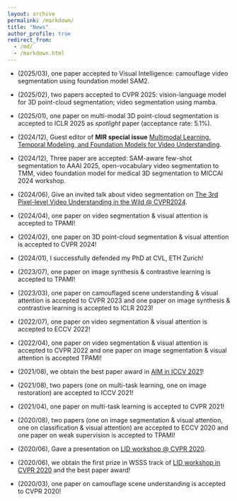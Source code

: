 ```yaml
---
layout: archive
permalink: /markdown/
title: "News"
author_profile: true
redirect_from: 
  - /md/
  - /markdown.html
---
```

* (2025/03), one paper accepted to Visual Intelligence: camouflage video segmentation using foundation model SAM2.

* (2025/02), two papers accepted to CVPR 2025: vision-language model for 3D point-cloud segmentation; video segmentation using mamba.

* (2025/01), one paper on multi-modal 3D point-cloud segmentation is accepted to ICLR 2025 as *spotlight* paper (acceptance rate: 5.1%).

* (2024/12), Guest editor of **MIR special issue** <a href="">Multimodal Learning, Temporal Modeling, and Foundation  Models for Video Understanding</a>. 

* (2024/12), Three paper are accepted: SAM-aware few-shot segmentation to AAAI 2025, open-vocabulary video segmentation to TMM, video foundation model for medical 3D segmentation to MICCAI 2024 workshop.

* (2024/06), Give an invited talk about video segmentation on <a href="https://www.vspwdataset.com/Workshop2024">The 3rd Pixel-level Video Understanding in the Wild @ CVPR2024</a>.

* (2024/04), one paper on video segmentation & visual attention is accepted to TPAMI!

* (2024/02), one paper on 3D point-cloud segmentation & visual attention is accepted to CVPR 2024!

* (2024/01), I successfully defended my PhD at CVL, ETH Zurich!

* (2023/07), one paper on image synthesis & contrastive learning is accepted to TPAMI!

* (2023/03), one paper on camouflaged scene understanding & visual attention is accepted to CVPR 2023 and one paper on image synthesis & contrastive learning is accepted to ICLR 2023!

* (2022/07), one paper on video segmentation & visual attention is accepted to ECCV 2022!

* (2022/04), one paper on video segmentation & visual attention is accepted to CVPR 2022 and one paper on image segmentation & visual attention is accepted TPAMI!

* (2021/08), we obtain the best paper award in <a href="https://data.vision.ee.ethz.ch/cvl/aim21/">AIM in ICCV 2021</a>!

* (2021/08), two papers (one on multi-task learning, one on image restoration) are accepted to ICCV 2021!

* (2021/04), one paper on multi-task learning is accepted to CVPR 2021!

* (2020/08), two papers (one on image segmentation & visual attention, one on classification & visual attention) are accepted to ECCV 2020 and one paper on weak supervision is accepted to TPAMI!

* (2020/06), Gave a presentation on <a href="https://lidchallenge.github.io/index.html#schedule">LID workshop @ CVPR 2020</a>.

* (2020/06), we obtain the first prize in WSSS track of <a href="https://lidchallenge.github.io/index.html#schedule">LID workshop in CVPR 2020</a> and the best paper award!

* (2020/03), one paper on camouflage scene understanding is accepted to CVPR 2020!
